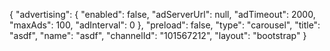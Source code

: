 {
    "advertising": {
        "enabled": false,
        "adServerUrl": null,
        "adTimeout": 2000,
        "maxAds": 100,
        "adInterval": 0
    },
    "preload": false,
    "type": "carousel",
    "title": "asdf",
    "name": "asdf",
    "channelId": "101567212",
    "layout": "bootstrap"
}